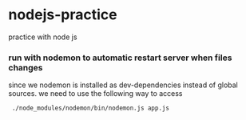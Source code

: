 # nodejs-practice
practice with node js

### run with nodemon to automatic restart server when files changes

since we nodemon is installed as dev-dependencies instead of global sources. 
we need to use the following way to access

```
 ./node_modules/nodemon/bin/nodemon.js app.js
```

